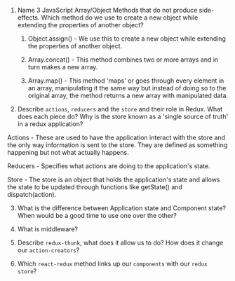 1. Name 3 JavaScript Array/Object Methods that do not produce side-effects. Which method do we use to create a new object while extending the properties of another object?

    1. Object.assign() - We use this to create a new object while extending the properties of another object.

    2. Array.concat() - This method combines two or more arrays and in turn makes a new array.

    3. Array.map() - This method 'maps' or goes through every element in an array, manipulating it the same way but instead of doing so to the original array, the method returns a new array with manipulated data.


2. Describe `actions`, `reducers` and the `store` and their role in Redux. What does each piece do? Why is the store known as a 'single source of truth' in a redux application?

Actions - These are used to have the application interact with the store and the only way information is sent to the store. They are defined as something happening but not what actually happens. 

Reducers - Specifies what actions are doing to the application's state.

Store - The store is an object that holds the application's state and allows the state to be updated through functions like getState() and dispatch(action).

3. What is the difference between Application state and Component state? When would be a good time to use one over the other?


4. What is middleware?


5. Describe `redux-thunk`, what does it allow us to do? How does it change our `action-creators`?


6. Which `react-redux` method links up our `components` with our `redux store`?



<!-- (Stretch goal question for if you get the DELETE endpoint working) The server's DELETE endpoint functionality is not optimal, since it requires you to either make a second `getSmurfs` request to fetch the updated list of Smurfs after deletion, or you need to keep two sources of truth synchronized, one in the client and one in the server. What change would you propose to make the server DELETE functionality more optimal such that either of these two issues are not encountered? -->